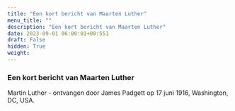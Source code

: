 ```yaml
---
title: "Een kort bericht van Maarten Luther"
menu_title: ""
description: "Een kort bericht van Maarten Luther"
date: 2023-09-01 06:00:01+00:551
draft: False
hidden: True
weight:
---
```

### Een kort bericht van Maarten Luther

Martin Luther - ontvangen door James Padgett op 17 juni 1916, Washington, DC, USA.
